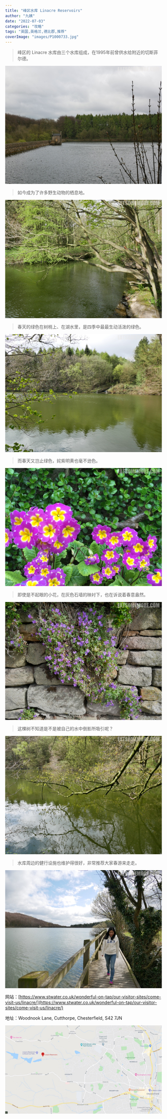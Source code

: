 ```yaml
---
title: "峰区水库 Linacre Reservoirs"
author: "九姨"
date: "2022-07-03"
categories: "攻略"
tags: "英国,英格兰,德比郡,推荐"
coverImage: "images/P1000733.jpg"
---
```


>峰区的 Linacre 水库由三个水库组成，在1995年前曾供水给附近的切斯菲尔德。

![Linacre Reservoirs](images/P1000616.jpg)

>如今成为了许多野生动物的栖息地。

![Linacre Reservoirs](images/P1000640.jpg)

>春天的绿色在树梢上、在湖水里，是四季中最最生动活泼的绿色。

![Linacre Reservoirs](images/P1000633.jpg)

>而春天又岂止绿色，姹紫明黄也毫不逊色。

![Linacre Reservoirs](images/IMG_20170413_122846.jpg)

>即使是不起眼的小花，在灰色石墙的映衬下，也在诉说着春意盎然。

![Linacre Reservoirs](images/P1000767.jpg)

>这棵树不知道是不是被自己的水中倒影所吸引呢？

![Linacre Reservoirs](images/P1000636.jpg)

>水库周边的健行设施也维护得很好，非常推荐大家春游来走走。

![Linacre Reservoirs](images/P1000733.jpg)


网站：[https://www.stwater.co.uk/wonderful-on-tap/our-visitor-sites/come-visit-us/linacre/](https://www.stwater.co.uk/wonderful-on-tap/our-visitor-sites/come-visit-us/linacre/)

地址：Woodnook Lane, Cutthorpe, Chesterfield, S42 7JN

![Linacre Reservoirs](images/linacre.jpg)
